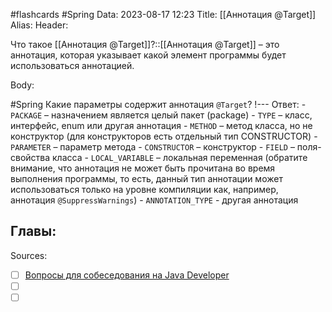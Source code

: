 #flashcards #Spring 
Data: 2023-08-17 12:23
Title: [[Аннотация @Target]]
Alias:
Header:

Что такое [[Аннотация @Target]]?::[[Аннотация @Target]] – это аннотация, которая указывает какой элемент программы будет использоваться аннотацией.
<!--SR:!2023-11-03,10,390-->


Body:



#Spring 
Какие параметры содержит аннотация `@Target`?
!---
Ответ:
	- `PACKAGE` – назначением является целый пакет (package)
	- `TYPE` – класс, интерфейс, enum или другая аннотация
	- `METHOD` – метод класса, но не конструктор (для конструкторов есть отдельный тип CONSTRUCTOR)
	- `PARAMETER` – параметр метода
	- `CONSTRUCTOR` – конструктор
	- `FIELD` – поля-свойства класса
	- `LOCAL_VARIABLE` – локальная переменная (обратите внимание, что аннотация не может быть прочитана во время выполнения программы, то есть, данный тип аннотации может использоваться только на уровне компиляции как, например, аннотация `@SuppressWarnings`)
	- `ANNOTATION_TYPE` - другая аннотация
<!--SR:!2023-11-03,10,410-->




Главы:
-


Sources:
- [ ] [Вопросы для собеседования на Java Developer](https://github.com/enhorse/java-interview/blob/master/README.md#%D0%9E%D0%9E%D0%9F)
- [ ] []()
- [ ] []()
